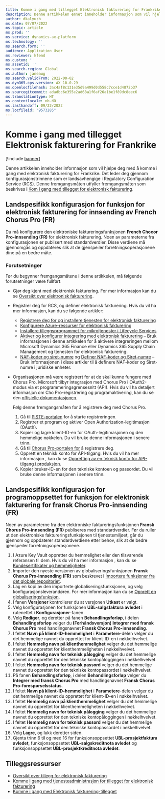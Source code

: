 ```yaml
---
title: Komme i gang med tillegget Elektronisk fakturering for Frankrike
description: Denne artikkelen emnet inneholder informasjon som vil hjelpe deg med å komme i gang med tillegget Elektronisk fakturering for Frankrike.
author: dkalyuzh
ms.date: 07/07/2022
ms.topic: article
ms.prod: ''
ms.service: dynamics-ax-platform
ms.technology: ''
ms.search.form: ''
audience: Application User
ms.reviewer: kfend
ms.custom: ''
ms.assetid: ''
ms.search.region: Global
ms.author: janeaug
ms.search.validFrom: 2022-00-02
ms.dyn365.ops.version: AX 10.0.29
ms.openlocfilehash: 3ac4af8c131e35d9a499d0d558c7cce1d4872b37
ms.sourcegitcommit: adadbc6e355e2ad68a1f6af26a1be1f89dc8eec6
ms.translationtype: HT
ms.contentlocale: nb-NO
ms.lasthandoff: 09/22/2022
ms.locfileid: "9573285"
---
```

# <a name="get-started-with-the-electronic-invoicing-add-on-for-france"></a>Komme i gang med tillegget Elektronisk fakturering for Frankrike

[!include [banner](../includes/banner.md)]

Denne artikkelen inneholder informasjon som vil hjelpe deg med å komme i gang med elektronisk fakturering for Frankrike. Det leder deg gjennom konfigurasjonstrinnene som er landsavhengige i Regulatory Configuration Service (RCS). Denne fremgangsmåten utfyller fremgangsmåten som beskrives i [Kom i gang med tillegget for elektronisk fakturering](e-invoicing-get-started.md).

## <a name="country-specific-configuration-for-french-chorus-pro-submission-fr-electronic-invoicing-feature"></a>Landspesifikk konfigurasjon for funksjon for elektronisk fakturering for innsending av French Chorus Pro (FR)

Du må konfigurere den elektroniske faktureringsfunksjonen **French Chocor Pro-innsending (FR)** for elektronisk fakturering. Noen av parameterne fra konfigurasjonen er publisert med standardverdier. Disse verdiene må gjennomgås og oppdateres slik at de gjenspeiler forretningsoperasjonene dine på en bedre måte.

### <a name="prerequisites"></a>Forutsetninger

Før du begynner fremgangsmåtene i denne artikkelen, må følgende forutsetninger være fullført:

- Gjør deg kjent med elektronisk fakturering. For mer informasjon kan du se [Oversikt over elektronisk fakturering](e-invoicing-service-overview.md).
- Registrer deg for RCS, og definer elektronisk fakturering. Hvis du vil ha mer informasjon, kan du se følgende artikler:

    - [Registrere deg for og installere tjenesten for elektronisk fakturering](e-invoicing-sign-up-install.md)
    - [Konfigurere Azure-ressurser for elektronisk fakturering](e-invoicing-set-up-azure-resources.md)
    - [Installere tilleggsprogrammet for mikrotjenester i Lifecycle Services](e-invoicing-install-add-in-microservices-lcs.md)
    - [Aktiver og konfigurer integrering med elektronisk fakturering](e-invoicing-activate-setup-integration.md) – Bruk informasjonen i denne artikkelen for å aktivere integreringen mellom Microsoft Dynamics 365 Finance eller Dynamics 365 Supply Chain Management og tjenesten for elektronisk fakturering.
    - [NAF-koder og siret-numre](emea-fra-naf-codes-siret-numbers.md) og [Definer NAF-koder og Siret-numre](tasks/fr-00003-naf-codes-siret-numbers.md) – Bruk informasjonen i disse artikler til å definere NAF-koder og Siret-numre i juridiske enheter. 

- Organisasjonen må være registrert for at de skal kunne fungere med Chorus Pro. Microsoft tilbyr integrasjon med Chorus Pro i OAuth2-modus via et programmeringsgrensesnitt (API). Hvis du vil ha detaljert informasjon om Cho Pro-registrering og programaktivering, kan du se den [offisielle dokumentasjonen](https://communaute.chorus-pro.gouv.fr/documentation/help-for-api-developers-in-oauth2-mode/).

    Følg denne fremgangsmåten for å registrere deg med Chorus Pro.

    1. Gå til [PISTE-portalen](https://piste.gouv.fr/en/component/apiportal/registration) for å starte registreringen. 
    2. Registrer et program og aktiver Open Authorization-legitimasjon (OAuth).
    3. Kopier og lagre klient-ID-en for OAuth-legitimasjonen og den hemmelige nøkkelen. Du vil bruke denne informasjonen i senere trinn.
    4. Gå til [Chorus Pro-portalen for](https://portail.chorus-pro.gouv.fr/aife_csm/?id=aife_enrollment) å registrere deg. 
    5. Opprett en teknisk konto for API-tilgang. Hvis du vil ha mer informasjon , kan du se [Oppretting av en teknisk konto for API-tilgang i produksjon](https://communaute.chorus-pro.gouv.fr/documentation/creation-of-a-technical-account-for-an-api-access-in-production/).
    6. Kopier bruker-ID-en for den tekniske kontoen og passordet. Du vil bruke denne informasjonen i senere trinn.

## <a name="country-specific-configuration-of-the-application-setup-for-the-french-chorus-pro-submission-fr-electronic-invoicing-feature"></a>Landspesifikk konfigurasjon for programoppsettet for funksjon for elektronisk fakturering for fransk Chorus Pro-innsending (FR)

Noen av parameterne fra den elektroniske faktureringsfunksjonen **Fransk Chorus Pro-innsending (FR)** publiseres med standardverdier. Før du ruller ut den elektroniske faktureringsfunksjonen til tjenestemiljøet, går du gjennom og oppdaterer standardverdiene etter behov, slik at de bedre gjenspeiler forretningsoperasjonene.

1. I Azure Key Vault oppretter du hemmelighet eller den tilsvarende referansen til dem. Hvis du vil ha mer informasjon , kan du se [Kundesertifikater og hemmeligheter](e-invoicing-customer-certificates-secrets.md).
2. Importer den nyeste versjonen av globaliseringsfunksjonen **Fransk Chorus Pro-innsending (FR)** som beskrevet i [Importere funksjoner fra det globale repositoriet](e-invoicing-import-feature-global-repository.md).
3. Lag en kopi av den importerte globaliseringsfunksjonen, og velg konfigurasjonsleverandøren. For mer informasjon kan du se [Opprett en globaliseringsfunksjon](e-invoicing-create-new-globalization-feature.md).
4. I fanen **Versjoner** kontrollerer du at versjonen **Utkast** er valgt.
5. Velg konfigurasjonen for funksjonen **UBL-salgsfaktura avledet** i rutenettet i **Konfigurasjoner**-fanen.
6. Velg **Rediger**, og deretter på fanen **Behandlingsforløp**, i delen **Behandlingsforløp** velger du **(Forhåndsversjon) Integrer med fransk Chorus Pro** med handlingsnavnet **Fransk Chorus Pro-innsending**.
7. I feltet **Navn på klient-ID-hemmelighet** i **Parametere**-delen velger du det hemmelige navnet du opprettet for klient-ID-en i nøkkelhvelvet.
8. I feltet **Hemmelig navn på klienthemmelighet** velger du det hemmelige navnet du opprettet for klienthemmeligheten i nøkkelhvelvet.
9. I feltet **Hemmelig navn for teknisk pålogging** velger du det hemmelige navnet du opprettet for den tekniske kontopåloggingen i nøkkelhvelvet.
10. I feltet **Hemmelig navn for teknisk passord** velger du det hemmelige navnet du opprettet for den tekniske kontopassordet i nøkkelhvelvet.
11. På fanen **Behandlingsforløp**, i delen **Behandlingsforløp** velger du **Integrer med fransk Chorus Pro** med handlingsnavnet **Fransk Chorus Pro-forespørselsstatus**.
12. I feltet **Navn på klient-ID-hemmelighet** i **Parametere**-delen velger du det hemmelige navnet du opprettet for klient-ID-en i nøkkelhvelvet.
13. I feltet **Hemmelig navn på klienthemmelighet** velger du det hemmelige navnet du opprettet for klienthemmeligheten i nøkkelhvelvet.
14. I feltet **Hemmelig navn for teknisk pålogging** velger du det hemmelige navnet du opprettet for den tekniske kontopåloggingen i nøkkelhvelvet.
15. I feltet **Hemmelig navn for teknisk passord** velger du det hemmelige navnet du opprettet for den tekniske kontopassordet i nøkkelhvelvet.
16. Velg **Lagre**, og lukk deretter siden.
17. Gjenta trinn 6 til og med 16 for funksjonsoppsettet **UBL-prosjektfaktura avledet**, funksjonsoppsettet **UBL-salgskreditnota avledet** og funksjonsoppsettet **UBL-prosjektkreditnota avledet**.

## <a name="additional-resources"></a>Tilleggsressurser

- [Oversikt over tillegg for elektronisk fakturering](e-invoicing-service-overview.md)
- [Komme i gang med tjenesteadministrasjon for tillegget for elektronisk fakturering](e-invoicing-get-started-service-administration.md)
- [Komme i gang med Elektronisk fakturering-tillegget](e-invoicing-get-started.md)
